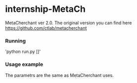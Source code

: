 # internship-MetaCh
MetaCherchant ver 2.0. The original version you can find here https://github.com/ctlab/metacherchant

### Running
'python run.py [<Launch options>]'

### Usage example
The parametrs are the same as MetaCherchant uses.  
